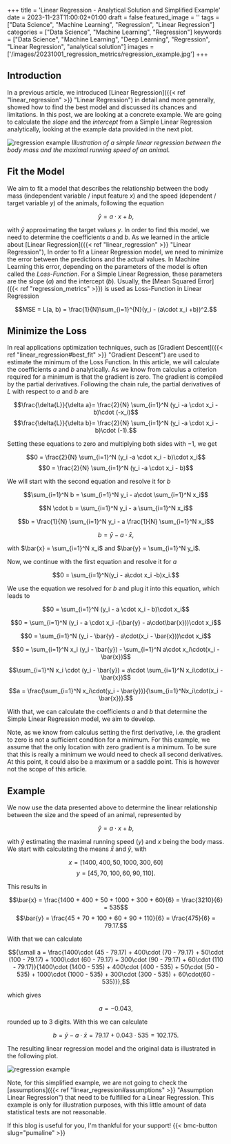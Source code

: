 +++
title = 'Linear Regression - Analytical Solution and Simplified Example'
date = 2023-11-23T11:00:02+01:00
draft = false
featured_image = ''
tags = ["Data Science", "Machine Learning", "Regression", "Linear Regression"]
categories = ["Data Science", "Machine Learning", "Regression"]
keywords = ["Data Science", "Machine Learning", "Deep Learning", "Regression", "Linear Regression", "analytical solution"]
images = ['/images/20231001_regression_metrics/regression_example.jpg']
+++
## Introduction

In a previous article, we introduced [Linear Regression]({{< ref "linear_regression" >}} "Linear Regression") in detail and more generally, showed how to find the best model and discussed its chances and limitations. In this post, we are looking at a concrete example. We are going to calculate the *slope* and the *intercept* from a Simple Linear Regression analytically, looking at the example data provided in the next plot.

![regression example](/images/20231001_regression_metrics/regression_example.jpg)
*Illustration of a simple linear regression between the body mass and the maximal running speed of an animal.*

## Fit the Model

We aim to fit a model that describes the relationship between the body mass (independent variable / input feature $x$) and the speed (dependent / target variable $y$) of the animals, following the equation

$$\hat{y} = a\cdot x + b,$$

with $\hat{y}$ approximating the target values $y$. In order to find this model, we need to determine the coefficients $a$ and $b$. 
As we learned in the article about [Linear Regression]({{< ref "linear_regression" >}} "Linear Regression"),
In order to fit a Linear Regression model, we need to minimize the error between the predictions and the actual values. In Machine Learning this error, depending on the parameters of the model is often called the *Loss-Function*. For a Simple Linear Regression, these parameters are the slope ($a$) and the intercept ($b$). Usually, the [Mean Squared Error]({{< ref "regression_metrics" >}}) is used as Loss-Function in Linear Regression

$$MSE = L(a, b) = \frac{1}{N}\sum_{i=1}^{N}(y_i - (a\cdot x_i +b))^2.$$

## Minimize the Loss

In real applications optimization techniques, such as [Gradient Descent]({{< ref "linear_regression#best_fit" >}} "Gradient Descent") are used to estimate the minimum of the Loss Function. In this article, we will calculate the coefficients $a$ and $b$ analytically. As we know from calculus a criterion required for a minimum is that the gradient is zero. The gradient is compiled by the partial derivatives. Following the chain rule, the partial derivatives of $L$ with respect to $a$ and $b$ are

$$\frac{\delta{L}}{\delta a}= \frac{2}{N} \sum_{i=1}^N (y_i -a \cdot x_i - b)\cdot (-x_i)$$
$$\frac{\delta{L}}{\delta b}= \frac{2}{N} \sum_{i=1}^N (y_i -a \cdot x_i - b)\cdot (-1).$$

Setting these equations to zero and multiplying both sides with $-1$, we get

$$0 =  \frac{2}{N} \sum_{i=1}^N (y_i -a \cdot x_i - b)\cdot x_i$$ 
$$0 =  \frac{2}{N} \sum_{i=1}^N (y_i -a \cdot x_i - b)$$

We will start with the second equation and resolve it for $b$

$$\sum_{i=1}^N b = \sum_{i=1}^N y_i - a\cdot \sum_{i=1}^N x_i$$

$$N \cdot b = \sum_{i=1}^N y_i - a \sum_{i=1}^N x_i$$

$$b = \frac{1}{N} \sum_{i=1}^N y_i - a \frac{1}{N} \sum_{i=1}^N x_i$$

$$b = \bar{y} - a\cdot \bar{x},$$

with $\bar{x} = \sum_{i=1}^N x_i$ and $\bar{y} = \sum_{i=1}^N y_i$.

Now, we continue with the first equation and resolve it for $a$

$$0 = \sum_{i=1}^N(y_i - a\cdot x_i -b)x_i.$$

We use the equation we resolved for $b$ and plug it into this equation, which leads to

$$0 = \sum_{i=1}^N (y_i - a \cdot x_i - b)\cdot x_i$$

$$0 = \sum_{i=1}^N (y_i - a \cdot x_i -(\bar{y} - a\cdot\bar{x}))\cdot x_i$$

$$0 = \sum_{i=1}^N (y_i - \bar{y} - a\cdot(x_i - \bar{x}))\cdot x_i$$

$$0 = \sum_{i=1}^N x_i (y_i - \bar{y}) - \sum_{i=1}^N a\cdot x_i\cdot(x_i - \bar{x})$$

$$\sum_{i=1}^N x_i \cdot (y_i - \bar{y}) = a\cdot \sum_{i=1}^N x_i\cdot(x_i - \bar{x})$$

$$a = \frac{\sum_{i=1}^N x_i\cdot(y_i - \bar{y})}{\sum_{i=1}^Nx_i\cdot(x_i - \bar{x})}.$$

With that, we can calculate the coefficients $a$ and $b$ that determine the Simple Linear Regression model, we aim to develop. 

Note, as we know from calculus setting the first derivative, i.e. the gradient to zero is not a sufficient condition for a minimum.
For this example, we assume that the only location with zero gradient is a minimum. To be sure that this is really a minimum we would need to check all second derivatives. At this point, it could also be a maximum or a saddle point. This is however not the scope of this article.

## Example

We now use the data presented above to determine the linear relationship between the size and the speed of an animal, represented by

$$\hat{y} = a \cdot x + b,$$

with $\hat{y}$ estimating the maximal running speed ($y$) and $x$ being the body mass. We start with calculating the means $\bar{x}$ and $\bar{y}$, with

$$x = [1400, 400, 50, 1000, 300, 60]$$
$$y = [45, 70, 100, 60, 90, 110].$$

This results in

$$\bar{x} = \frac{1400 + 400 + 50 + 1000 + 300 + 60}{6} = \frac{3210}{6} = 535$$
$$\bar{y} = \frac{45 + 70 + 100 + 60 + 90 + 110}{6} = \frac{475}{6} = 79.17.$$

With that we can calculate

$${\small a = \frac{1400\cdot (45 - 79.17) + 400\cdot (70 - 79.17) + 50\cdot (100 - 79.17) + 1000\cdot (60 - 79.17) + 300\cdot (90 - 79.17) + 60\cdot (110 - 79.17)}{1400\cdot (1400 - 535) + 400\cdot (400 - 535) + 50\cdot (50 - 535) + 1000\cdot (1000 - 535) + 300\cdot (300 - 535) + 60\cdot(60 - 535)}},$$

which gives

$$a = -0.043,$$

rounded up to 3 digits. With this we can calculate

$$b = \bar{y} - a\cdot\bar{x} = 79.17 + 0.043\cdot 535 = 102.175.$$

The resulting linear regression model and the original data is illustrated in the following plot.
 
![regression example](/images/20231123_linear_regression_example/linear_regression_example2.png)

Note, for this simplified example, we are not going to check the [assumptions]({{< ref "linear_regression#assumptions" >}} "Assumption Linear Regression") that need to be fulfilled for a Linear Regression. This example is only for illustration purposes, with this little amount of data statistical tests are not reasonable.

If this blog is useful for you, I'm thankful for your support!
{{< bmc-button slug="pumaline" >}}

